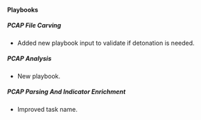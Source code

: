 #### Playbooks
##### PCAP File Carving
  - Added new playbook input to validate if detonation is needed.
  
##### PCAP Analysis
 - New playbook.
 
##### PCAP Parsing And Indicator Enrichment
 - Improved task name.